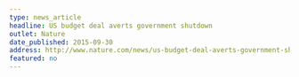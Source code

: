 ```yaml
---
type: news_article
headline: US budget deal averts government shutdown
outlet: Nature
date_published: 2015-09-30
address: http://www.nature.com/news/us-budget-deal-averts-government-shutdown-1.18481
featured: no
---
```

